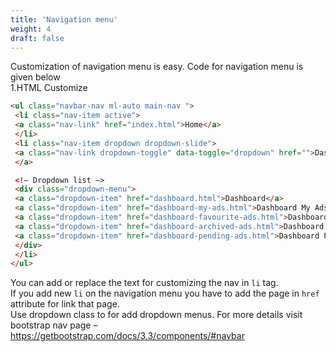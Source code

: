 ```yaml
---
title: 'Navigation menu'
weight: 4
draft: false
---
```

Customization of navigation menu is easy. Code for navigation menu is given below  
1.HTML Customize

```html
<ul class="navbar-nav ml-auto main-nav ">
 <li class="nav-item active">
 <a class="nav-link" href="index.html">Home</a>
 </li>
 <li class="nav-item dropdown dropdown-slide">
 <a class="nav-link dropdown-toggle" data-toggle="dropdown" href="">Dashboard<span><i class="fa fa-angle-down"></i></span>
 </a>

 <!– Dropdown list –>
 <div class="dropdown-menu">
 <a class="dropdown-item" href="dashboard.html">Dashboard</a>
 <a class="dropdown-item" href="dashboard-my-ads.html">Dashboard My Ads</a>
 <a class="dropdown-item" href="dashboard-favourite-ads.html">Dashboard Favourite Ads</a>
 <a class="dropdown-item" href="dashboard-archived-ads.html">Dashboard Archived Ads</a>
 <a class="dropdown-item" href="dashboard-pending-ads.html">Dashboard Pending Ads</a>
 </div>
 </li>
</ul>
```

You can add or replace the text for customizing the nav in `li` tag.  
If you add new `li` on the navigation menu you have to add the page in `href` attribute for link that page.  
Use dropdown class to for add dropdown menus. For more details visit bootstrap nav page – <https://getbootstrap.com/docs/3.3/components/#navbar>
